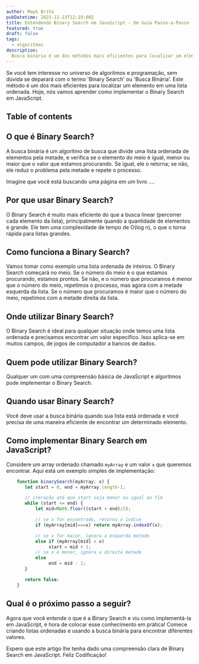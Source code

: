 ```yaml
---
author: Mayk Brito
pubDatetime: 2023-11-23T12:19:00Z
title: Entendendo Binary Search em JavaScript - Um Guia Passo-a-Passo
featured: true
draft: false
tags:
  - algoritmos
description:
  Busca binária é um dos métodos mais eficientes para localizar um elemento em uma lista ordenada.
---
```


Se você tem interesse no universo de algoritmos e programação, sem dúvida se deparará com o termo 'Binary Search' ou 'Busca Binária'. Este método é um dos mais eficientes para localizar um elemento em uma lista ordenada. Hoje, nós vamos aprender como implementar o Binary Search em JavaScript.

## Table of contents

## **O que é Binary Search?**

A busca binária é um algoritmo de busca que divide uma lista ordenada de elementos pela metade, e verifica se o elemento do meio é igual, menor ou maior que o valor que estamos procurando. Se igual, ele o retorna; se não, ele reduz o problema pela metade e repete o processo. 

Imagine que você está buscando uma página em um livro ….

## **Por que usar Binary Search?**

O Binary Search é muito mais eficiente do que a busca linear (percorrer cada elemento da lista), principalmente quando a quantidade de elementos é grande. Ele tem uma complexidade de tempo de O(log n), o que o torna rápida para listas grandes.

## **Como funciona a Binary Search?**

Vamos tomar como exemplo uma lista ordenada de inteiros. O Binary Search começará no meio. Se o número do meio é o que estamos procurando, estamos prontos. Se não, e o número que procuramos é menor que o número do meio, repetimos o processo, mas agora com a metade esquerda da lista. Se o número que procuramos é maior que o número do meio, repetimos com a metade direita da lista.

## **Onde utilizar Binary Search?**

O Binary Search é ideal para qualquer situação onde temos uma lista ordenada e precisamos encontrar um valor específico. Isso aplica-se em muitos campos, de jogos de computador a bancos de dados.

## **Quem pode utilizar Binary Search?**

Qualquer um com uma compreensão básica de JavaScript e algoritmos pode implementar o Binary Search.

## **Quando usar Binary Search?**

Você deve usar a busca binária quando sua lista está ordenada e você precisa de uma maneira eficiente de encontrar um determinado elemento.

## **Como implementar Binary Search em JavaScript?**

Considere um array ordenado chamado `myArray` e um valor `x` que queremos encontrar. Aqui está um exemplo simples de implementação:

```jsx
    function binarySearch(myArray, x) {
       let start = 0, end = myArray.length-1;

       // iteração até que start seja menor ou igual ao fim
       while (start <= end) {
           let mid=Math.floor((start + end)/2);

           // se x for encontrado, retorna o índice
           if (myArray[mid]===x) return myArray.indexOf(x);

           // se x for maior, ignora a esquerda metade
           else if (myArray[mid] < x)
                start = mid + 1;
           // se x é menor, ignora a direita metade
           else
                end = mid - 1;
       }

       return false;
    }

```

## **Qual é o próximo passo a seguir?**

Agora que você entende o que é a Binary Search e viu como implementá-la em JavaScript, é hora de colocar esse conhecimento em prática! Comece criando listas ordenadas e usando a busca binária para encontrar diferentes valores.

Espero que este artigo lhe tenha dado uma compreensão clara de Binary Search em JavaScript. Feliz Codificação!